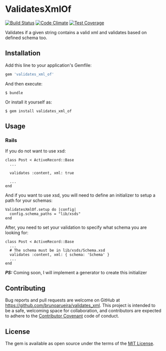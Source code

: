 # ValidatesXmlOf

[![Build Status](https://travis-ci.org/brunoarueira/validates_xml_of.svg?branch=master)](https://travis-ci.org/brunoarueira/validates_xml_of)
[![Code Climate](https://codeclimate.com/github/brunoarueira/validates_xml_of/badges/gpa.svg)](https://codeclimate.com/github/brunoarueira/validates_xml_of)
[![Test Coverage](https://codeclimate.com/github/brunoarueira/validates_xml_of/badges/coverage.svg)](https://codeclimate.com/github/brunoarueira/validates_xml_of/coverage)

Validates if a given string contains a valid xml and validates based on defined
schema too.

## Installation

Add this line to your application's Gemfile:

```ruby
gem 'validates_xml_of'
```

And then execute:

    $ bundle

Or install it yourself as:

    $ gem install validates_xml_of

## Usage

### Rails

If you do not want to use xsd:

```
class Post < ActiveRecord::Base
  ...

  validates :content, xml: true

  ...
end
```

And if you want to use xsd, you will need to define an initializer to setup a path for your schemas:

```
ValidatesXmlOf.setup do |config|
  config.schema_paths = "lib/xsds"
end
```

After, you need to set your validation to specify what schema you are looking for:

```
class Post < ActiveRecord::Base
  ...
  # The schema must be in lib/xsds/Schema.xsd
  validates :content, xml: { schema: 'Schema' }
  ...
end
```

***PS:*** Coming soon, I will implement a generator to create this initializer

## Contributing

Bug reports and pull requests are welcome on GitHub at https://github.com/brunoarueira/validates_xml. This project is intended to be a safe, welcoming space for collaboration, and contributors are expected to adhere to the [Contributor Covenant](http://contributor-covenant.org) code of conduct.

## License

The gem is available as open source under the terms of the [MIT License](http://opensource.org/licenses/MIT).

